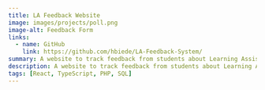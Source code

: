 ```yaml
---
title: LA Feedback Website
image: images/projects/poll.png
image-alt: Feedback Form
links:
  - name: GitHub
    link: https://github.com/hbiede/LA-Feedback-System/
summary: A website to track feedback from students about Learning Assistants
description: A website to track feedback from students about Learning Assistants. Written in React using a PHP/MySQL backend
tags: [React, TypeScript, PHP, SQL]
---
```

